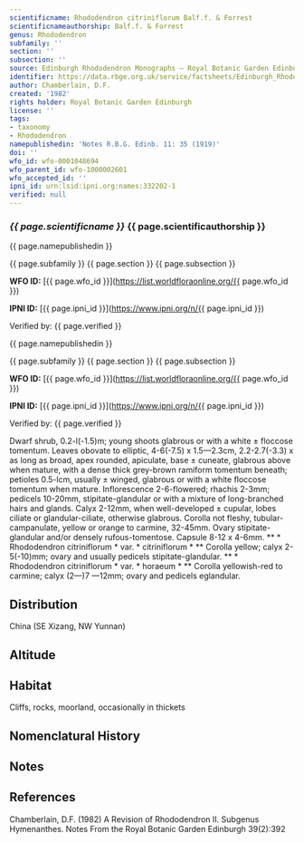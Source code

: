 ```yaml
---
scientificname: Rhododendron citriniflorum Balf.f. & Forrest
scientificnameauthorship: Balf.f. & Forrest
genus: Rhododendron
subfamily: ''
section: ''
subsection: ''
source: Edinburgh Rhododendron Monographs – Royal Botanic Garden Edinburgh
identifier: https://data.rbge.org.uk/service/factsheets/Edinburgh_Rhododendron_Monographs.xhtml
author: Chamberlain, D.F.
created: '1982'
rights holder: Royal Botanic Garden Edinburgh
license: ''
tags:
- taxonomy
- Rhododendron
namepublishedin: 'Notes R.B.G. Edinb. 11: 35 (1919)'
doi: ''
wfo_id: wfo-0001048694
wfo_parent_id: wfo-1000002601
wfo_accepted_id: ''
ipni_id: urn:lsid:ipni.org:names:332202-1
verified: null
---
```

### _{{ page.scientificname }}_ {{ page.scientificauthorship }}
 {{ page.namepublishedin }}

{{ page.subfamily }} {{ page.section }} {{ page.subsection }}

**WFO ID:** [{{ page.wfo_id }}](https://list.worldfloraonline.org/{{ page.wfo_id }})

**IPNI ID:** [{{ page.ipni_id }}](https://www.ipni.org/n/{{ page.ipni_id }})

Verified by: {{ page.verified }}

 {{ page.namepublishedin }}

{{ page.subfamily }} {{ page.section }} {{ page.subsection }}

**WFO ID:** [{{ page.wfo_id }}](https://list.worldfloraonline.org/{{ page.wfo_id }})

**IPNI ID:** [{{ page.ipni_id }}](https://www.ipni.org/n/{{ page.ipni_id }})

Verified by: {{ page.verified }}



Dwarf shrub, 0.2-l(-1.5)m; young shoots glabrous or with a white ± floccose tomentum. Leaves obovate to elliptic, 4-6(-7.5) x 1.5—2.3cm, 2.2-2.7(-3.3) x as long as broad, apex rounded, apiculate, base ± cuneate, glabrous above when mature, with a dense thick grey-brown ramiform tomentum beneath; petioles 0.5-lcm, usually ± winged, glabrous or with a white floccose tomentum when mature. Inflorescence 2-6-flowered; rhachis 2-3mm; pedicels 10-20mm, stipitate-glandular or with a mixture of long-branched hairs and glands. Calyx 2-12mm, when well-developed ± cupular, lobes ciliate or glandular-ciliate, otherwise glabrous. Corolla not fleshy, tubular-campanulate, yellow or orange to carmine, 32-45mm. Ovary stipitate-glandular and/or densely rufous-tomentose. Capsule 8-12 x 4-6mm. ** * Rhododendron citriniflorum * var. * citriniflorum * ** Corolla yellow; calyx 2-5(-10)mm; ovary and usually pedicels stipitate-glandular. ** * Rhododendron citriniflorum * var. * horaeum * ** Corolla yellowish-red to carmine; calyx (2—)7 —12mm; ovary and pedicels eglandular.

## Distribution
China (SE Xizang, NW Yunnan)

## Altitude


## Habitat
Cliffs, rocks, moorland, occasionally in thickets

## Nomenclatural History

                       
## Notes


## References

Chamberlain, D.F. (1982) A Revision of Rhododendron II. Subgenus Hymenanthes. Notes From the Royal Botanic Garden Edinburgh 39(2):392
